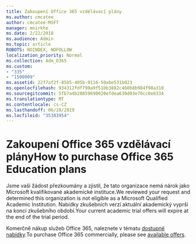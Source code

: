```yaml
---
title: Zakoupení Office 365 vzdělávací plány
ms.author: cmcatee
author: cmcatee-MSFT
manager: mnirkhe
ms.date: 2/22/2018
ms.audience: Admin
ms.topic: article
ROBOTS: NOINDEX, NOFOLLOW
localization_priority: Normal
ms.collection: Adm_O365
ms.custom:
- "335"
- "1500009"
ms.assetid: 22f7af2f-85b5-405b-9116-50abe531b023
ms.openlocfilehash: 934312fdf790a9f51bb3882c460b8b984f98a310
ms.sourcegitcommit: 5fb7a4b28859690020efdea630d03e70cc0e6334
ms.translationtype: MT
ms.contentlocale: cs-CZ
ms.lasthandoff: 06/28/2019
ms.locfileid: "35383954"
---
```

# <a name="how-to-purchase-office-365-education-plans"></a><span data-ttu-id="63c50-102">Zakoupení Office 365 vzdělávací plány</span><span class="sxs-lookup"><span data-stu-id="63c50-102">How to purchase Office 365 Education plans</span></span>

<span data-ttu-id="63c50-103">Jsme vaši žádost přezkoumány a zjistil, že tato organizace nemá nárok jako Microsoft kvalifikované akademické instituce.</span><span class="sxs-lookup"><span data-stu-id="63c50-103">We reviewed your request and determined this organization is not eligible as a Microsoft Qualified Academic Institution.</span></span> <span data-ttu-id="63c50-104">Nabídky zkušebních verzí aktuální akademický vyprší na konci zkušebního období.</span><span class="sxs-lookup"><span data-stu-id="63c50-104">Your current academic trial offers will expire at the end of the trial period.</span></span>
  
<span data-ttu-id="63c50-105">Komerčně nákup služeb Office 365, naleznete v tématu [dostupné nabídky](https://go.microsoft.com/fwlink/p/?linkid=868433).</span><span class="sxs-lookup"><span data-stu-id="63c50-105">To purchase Office 365 commercially, please see [available offers](https://go.microsoft.com/fwlink/p/?linkid=868433).</span></span>
  